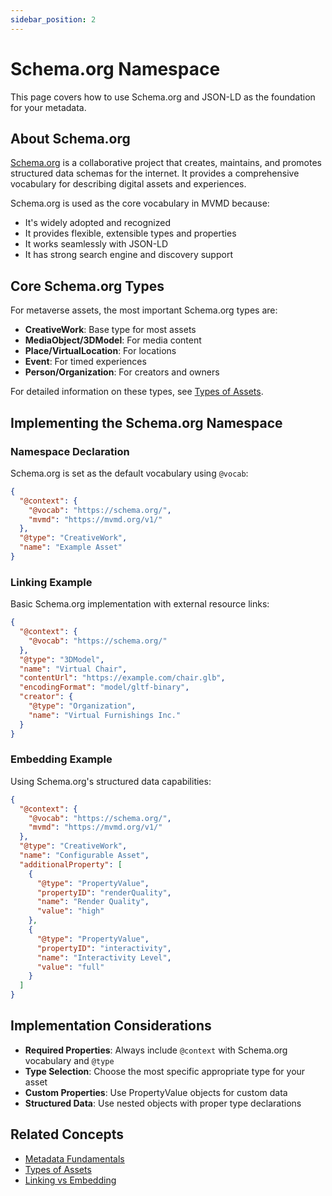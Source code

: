 ```yaml
---
sidebar_position: 2
---
```


# Schema.org Namespace

This page covers how to use Schema.org and JSON-LD as the foundation for your metadata.

## About Schema.org

[Schema.org](https://schema.org/) is a collaborative project that creates, maintains, and promotes structured data schemas for the internet. It provides a comprehensive vocabulary for describing digital assets and experiences.

Schema.org is used as the core vocabulary in MVMD because:
- It's widely adopted and recognized
- It provides flexible, extensible types and properties
- It works seamlessly with JSON-LD
- It has strong search engine and discovery support

## Core Schema.org Types

For metaverse assets, the most important Schema.org types are:

- **CreativeWork**: Base type for most assets
- **MediaObject/3DModel**: For media content
- **Place/VirtualLocation**: For locations
- **Event**: For timed experiences
- **Person/Organization**: For creators and owners

For detailed information on these types, see [Types of Assets](../concepts/types-of-assets.md).

## Implementing the Schema.org Namespace

### Namespace Declaration

Schema.org is set as the default vocabulary using `@vocab`:

```json
{
  "@context": {
    "@vocab": "https://schema.org/",
    "mvmd": "https://mvmd.org/v1/"
  },
  "@type": "CreativeWork",
  "name": "Example Asset"
}
```

### Linking Example

Basic Schema.org implementation with external resource links:

```json
{
  "@context": {
    "@vocab": "https://schema.org/"
  },
  "@type": "3DModel",
  "name": "Virtual Chair",
  "contentUrl": "https://example.com/chair.glb",
  "encodingFormat": "model/gltf-binary",
  "creator": {
    "@type": "Organization",
    "name": "Virtual Furnishings Inc."
  }
}
```

### Embedding Example

Using Schema.org's structured data capabilities:

```json
{
  "@context": {
    "@vocab": "https://schema.org/",
    "mvmd": "https://mvmd.org/v1/"
  },
  "@type": "CreativeWork",
  "name": "Configurable Asset",
  "additionalProperty": [
    {
      "@type": "PropertyValue",
      "propertyID": "renderQuality",
      "name": "Render Quality",
      "value": "high"
    },
    {
      "@type": "PropertyValue",
      "propertyID": "interactivity",
      "name": "Interactivity Level",
      "value": "full"
    }
  ]
}
```

## Implementation Considerations

- **Required Properties**: Always include `@context` with Schema.org vocabulary and `@type`
- **Type Selection**: Choose the most specific appropriate type for your asset
- **Custom Properties**: Use PropertyValue objects for custom data
- **Structured Data**: Use nested objects with proper type declarations

## Related Concepts

- [Metadata Fundamentals](../concepts/metadata-fundamentals.md)
- [Types of Assets](../concepts/types-of-assets.md)
- [Linking vs Embedding](../concepts/linking-vs-embedding.md) 
